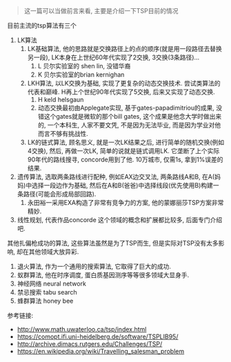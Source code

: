 > 这一篇可以当做前言来看, 主要是介绍一下TSP目前的情况

目前主流的tsp算法有三个

1. LK算法
   1. LK基础算法, 他的思路就是交换路径上的点的顺序(就是用一段路径去替换另一段), LK本身在上世纪60年代实现了2交换, 3交换(3条路径)…
      1. L 贝尔实验室的 shen lin, 没错华裔
      2. K 贝尔实验室的brian kernighan
   2. LKH算法, 以LK交换为基础, 实现了更复杂的动态交换技术. 尝试类算法的代表和巅峰.  H再上个世纪90年代实现了5交换, 后来又实现了动态交换.
      1. H keld helsgaun
      2. 动态交换最初由Applegate实现, 基于gates-papadimitriou的成果, 没错这个gates就是微软的那个bill gates, 这个成果是他念大学时做出来的, 一个本科生, 人家不要文凭, 不是因为无法毕业, 而是因为学业对他而言不够有挑战性.
   3. LK的链式算法, 顾名思义, 就是一次LK结果之后, 进行简单的随机交换(例如4交换), 然后, 再做一次LK, 简单的说就是链式调用LK. 它垄断了上个实际90年代的路线搜寻, concorde用到了他. 10万城市, 仅需1s, 拿到1%误差的结果.
2. 遗传算法,  选取两条路线进行配种, 例如EAX边交叉法, 两条路线A和B, 在A(妈妈)中选择一段边作为基础, 然后在A和B(爸爸)中选择线段(优先使用B)构建一条路径(可能会形成局部回路). 
   1. 永田裕一采用EXA构造了非常有竞争力的方案, 他的蒙娜丽莎TSP方案非常精妙.
3. 线性规划, 代表作品concorde 这个领域的概念和扩展都比较多, 后面专门介绍吧.

其他扎偏枪成功的算法, 这些算法虽然是为了TSP而生, 但是实际对TSP没有太多影响, 却在其他领域大放异彩.

1. 退火算法, 作为一个通用的搜索算法, 它取得了巨大的成功. 
2. 蚁群算法, 他在时序调度, 蛋白质基因测序等等很多领域大显身手.
3. 神经网络 neural network
4. 禁忌搜索 tabu search
5. 蜂群算法 honey bee

参考链接:

- http://www.math.uwaterloo.ca/tsp/index.html
- https://comopt.ifi.uni-heidelberg.de/software/TSPLIB95/
- http://archive.dimacs.rutgers.edu/Challenges/TSP/
- https://en.wikipedia.org/wiki/Travelling_salesman_problem